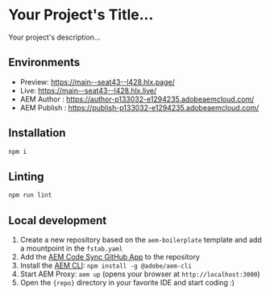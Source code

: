 # Your Project's Title...
Your project's description...

## Environments
- Preview: https://main--seat43--l428.hlx.page/
- Live: https://main--seat43--l428.hlx.live/
- AEM Author : https://author-p133032-e1294235.adobeaemcloud.com/
- AEM Publish : https://publish-p133032-e1294235.adobeaemcloud.com/

## Installation

```sh
npm i
```

## Linting

```sh
npm run lint
```

## Local development

1. Create a new repository based on the `aem-boilerplate` template and add a mountpoint in the `fstab.yaml`
1. Add the [AEM Code Sync GitHub App](https://github.com/apps/aem-code-sync) to the repository
1. Install the [AEM CLI](https://github.com/adobe/helix-cli): `npm install -g @adobe/aem-cli`
1. Start AEM Proxy: `aem up` (opens your browser at `http://localhost:3000`)
1. Open the `{repo}` directory in your favorite IDE and start coding :)
